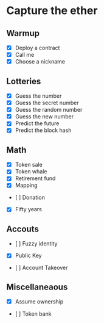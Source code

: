 # Capture the ether

## Warmup
- [x] Deploy a contract
- [x] Call me
- [x] Choose a nickname

## Lotteries
- [x] Guess the number
- [x] Guess the secret number
- [x] Guess the random number
- [x] Guess the new number
- [x] Predict the future
- [x] Predict the block hash

## Math
- [x] Token sale
- [x] Token whale
- [x] Retirement fund
- [x] Mapping
- [ ] Donation
- [x] Fifty years

## Accouts
- [ ] Fuzzy identity
- [x] Public Key
- [ ] Account Takeover

## Miscellaneaous
- [x] Assume ownership
- [ ] Token bank
